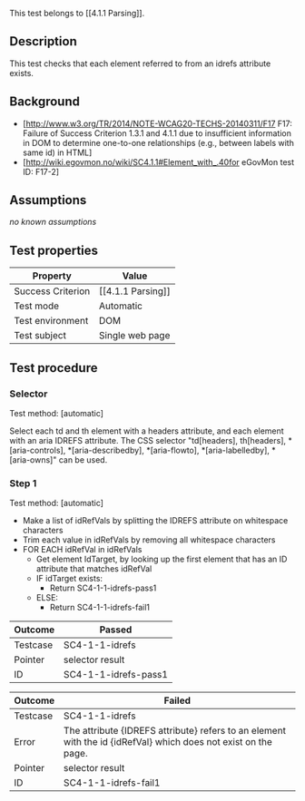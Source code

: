 This test belongs to [[4.1.1 Parsing]].


## Description
This test checks that each element referred to from an idrefs attribute exists.


## Background
- [http://www.w3.org/TR/2014/NOTE-WCAG20-TECHS-20140311/F17 F17: Failure of Success Criterion 1.3.1 and 4.1.1 due to insufficient information in DOM to determine one-to-one relationships (e.g., between labels with same id) in HTML]
- [http://wiki.egovmon.no/wiki/SC4.1.1#Element_with_.40for eGovMon test ID: F17-2]


## Assumptions
*no known assumptions*


## Test properties
| Property          | Value
|-------------------|----
| Success Criterion | [[4.1.1 Parsing]]
| Test mode         | Automatic
| Test environment  | DOM
| Test subject      | Single web page


## Test procedure

### Selector
Test method: [automatic]

Select each td and th element with a headers attribute, and each element with an aria IDREFS attribute. The CSS selector "td[headers], th[headers], *[aria-controls], *[aria-describedby], *[aria-flowto], *[aria-labelledby], *[aria-owns]" can be used.

### Step 1
Test method: [automatic]

- Make a list of idRefVals by splitting the IDREFS attribute on whitespace characters
- Trim each value in idRefVals by removing all whitespace characters
- FOR EACH idRefVal in idRefVals
  - Get element IdTarget, by looking up the first element that has an ID attribute that matches idRefVal
  - IF idTarget exists:
    - Return SC4-1-1-idrefs-pass1
  - ELSE:
    - Return SC4-1-1-idrefs-fail1

| Outcome  | Passed
|----------|-----
| Testcase | SC4-1-1-idrefs
| Pointer  | selector result
| ID       | SC4-1-1-idrefs-pass1

| Outcome  | Failed
|----------|-----
| Testcase | SC4-1-1-idrefs
| Error    | The attribute {IDREFS attribute} refers to an element with the id {idRefVal} which does not exist on the page.
| Pointer  | selector result
| ID       | SC4-1-1-idrefs-fail1
